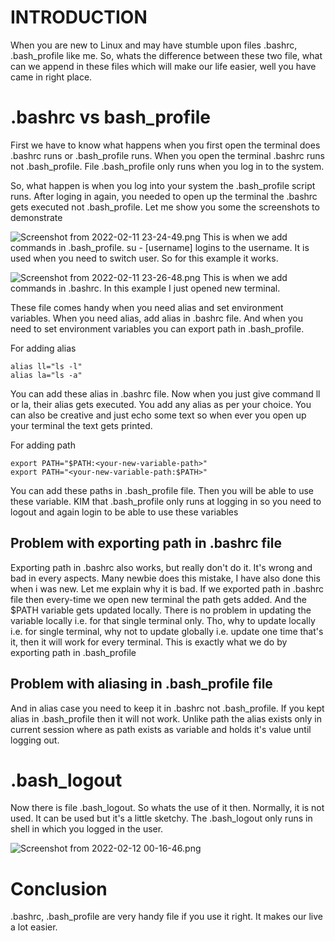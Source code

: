 # INTRODUCTION
When you are new to Linux and may have stumble upon files .bashrc, .bash_profile like me. So, whats the difference between these two file, what can we append in these files which will make our life easier, well you have came in right place.

# .bashrc vs bash_profile
First we have to know what happens when you first open the terminal does .bashrc runs or .bash_profile runs. When you open the terminal .bashrc runs not .bash_profile. File .bash_profile only runs when you log in to the system.

So, what happen is when you log into your system the .bash_profile script runs. After loging in again, you needed to open up the terminal the .bashrc gets executed not .bash_profile.
Let me show you some the screenshots to demonstrate

![Screenshot from 2022-02-11 23-24-49.png](https://cdn.hashnode.com/res/hashnode/image/upload/v1644601354989/xhOvek6n1.png)
This is when we add commands in .bash_profile. su - [username] logins to the username. It is used when you need to switch user. So for this example it works.


![Screenshot from 2022-02-11 23-26-48.png](https://cdn.hashnode.com/res/hashnode/image/upload/v1644601403641/q2047hBwt.png)
This is when we add commands in .bashrc. In this example I just opened new terminal.

These file comes handy when you need alias and set environment variables. When you need alias, add alias in .bashrc file. And when you need to set environment variables you can export path in .bash_profile.


For adding alias
```
alias ll="ls -l"
alias la="ls -a"
``` 
You can add these alias in .bashrc file. Now when you just give command ll or la, their alias gets executed. You add any alias as per your choice. You can also be creative and just echo some text so when ever you open up your terminal the text gets printed.

For adding path
```
export PATH="$PATH:<your-new-variable-path>"
export PATH="<your-new-variable-path:$PATH>"
``` 
You can add these paths in .bash_profile file. Then you will be able to use these variable. KIM that .bash_profile only runs at logging in so you need to logout and again login to be able to use these variables

## Problem with exporting path in .bashrc file
Exporting path in .bashrc also works, but really don't do it. It's wrong and bad in every aspects. Many newbie does this mistake, I have also done this when i was new. Let me explain why it is bad. If we exported path in .bashrc file then every-time we open new terminal the path gets added. And the $PATH variable gets updated locally. There is no problem in updating the variable locally i.e. for that single terminal only. Tho, why to update locally i.e. for single terminal, why not to update globally i.e. update one time that's it, then it will work for every terminal. This is exactly what we do by exporting path in .bash_profile

## Problem with aliasing in .bash_profile file
And in alias case you need to keep it in .bashrc not .bash_profile. If you kept alias in .bash_profile then it will not work. Unlike path the alias exists only in current session where as path exists as variable and holds it's value until logging out.

# .bash_logout
Now there is file .bash_logout. So whats the use of it then. Normally, it is not used. It can be used but it's a little sketchy. The .bash_logout only runs in shell in which you logged in the user.


![Screenshot from 2022-02-12 00-16-46.png](https://cdn.hashnode.com/res/hashnode/image/upload/v1644604332747/Tef1C4MuP.png)

# Conclusion
.bashrc, .bash_profile are very handy file if you use it right. It makes our live a lot easier.